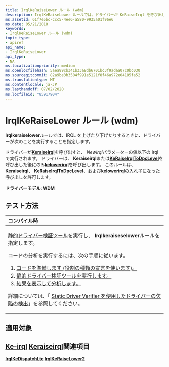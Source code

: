 ```yaml
---
title: IrqlKeRaiseLower ルール (wdm)
description: IrqlKeRaiseLower ルールでは、ドライバーが KeRaiseIrql を呼び出したときに IRQL を上げたり下げたりするときに、ドライバーが次のことを行うことを指定します。これは、NewIrql パラメーターの値以下の IRQL で実行されています。ドライバーは、KeRaiseIrql または KeRaiseIrqlToDpcLevel を呼び出した後にのみ KeLowerIrql を呼び出します。
ms.assetid: 61f7e5bc-ccc5-4ee6-a580-9935a01f96e6
ms.date: 05/21/2018
keywords:
- IrqlKeRaiseLower ルール (wdm)
topic_type:
- apiref
api_name:
- IrqlKeRaiseLower
api_type:
- NA
ms.localizationpriority: medium
ms.openlocfilehash: 5aea89cb341b33a8db6701bc3f9adaa07c0bc030
ms.sourcegitcommit: 82a9be3b3584f991e5121f8f46a972e04185fa52
ms.translationtype: MT
ms.contentlocale: ja-JP
ms.lasthandoff: 07/02/2020
ms.locfileid: "85917904"
---
```

# <a name="irqlkeraiselower-rule-wdm"></a>IrqlKeRaiseLower ルール (wdm)


**Irqlkeraiselower**ルールでは、IRQL を上げたり下げたりするときに、ドライバーが次のことを実行することを指定します。

ドライバーが[**Keraiseirql**](https://docs.microsoft.com/windows-hardware/drivers/ddi/wdm/nf-wdm-keraiseirql)を呼び出すと、 *NewIrql*パラメーターの値以下の irql で実行されます。
ドライバーは、 **Keraiseirql**または[**KeRaiseIrqlToDpcLevel**](https://docs.microsoft.com/windows-hardware/drivers/ddi/wdm/nf-wdm-keraiseirqltodpclevel)を呼び出した後にのみ[**kelowerirql**](https://docs.microsoft.com/windows-hardware/drivers/ddi/wdm/nf-wdm-kelowerirql)を呼び出します。
このルールは、 **Keraiseirql**、 **KeRaiseIrqlToDpcLevel**、および**kelowerirql**の入れ子になった呼び出しを許可します。

**ドライバーモデル: WDM**

<a name="how-to-test"></a>テスト方法
-----------

<table>
<colgroup>
<col width="100%" />
</colgroup>
<thead>
<tr class="header">
<th align="left">コンパイル時</th>
</tr>
</thead>
<tbody>
<tr class="odd">
<td align="left"><p><a href="https://docs.microsoft.com/windows-hardware/drivers/devtest/static-driver-verifier" data-raw-source="[Static Driver Verifier](https://docs.microsoft.com/windows-hardware/drivers/devtest/static-driver-verifier)">静的ドライバー検証ツール</a>を実行し、 <strong>Irqlkeraiseselower</strong>ルールを指定します。</p>
コードの分析を実行するには、次の手順に従います。
<ol>
<li><a href="https://docs.microsoft.com/windows-hardware/drivers/devtest/using-static-driver-verifier-to-find-defects-in-drivers#preparing-your-source-code" data-raw-source="[Prepare your code (use role type declarations).](https://docs.microsoft.com/windows-hardware/drivers/devtest/using-static-driver-verifier-to-find-defects-in-drivers#preparing-your-source-code)">コードを準備します (役割の種類の宣言を使います)。</a></li>
<li><a href="https://docs.microsoft.com/windows-hardware/drivers/devtest/using-static-driver-verifier-to-find-defects-in-drivers#running-static-driver-verifier" data-raw-source="[Run Static Driver Verifier.](https://docs.microsoft.com/windows-hardware/drivers/devtest/using-static-driver-verifier-to-find-defects-in-drivers#running-static-driver-verifier)">静的ドライバー検証ツールを実行します。</a></li>
<li><a href="https://docs.microsoft.com/windows-hardware/drivers/devtest/using-static-driver-verifier-to-find-defects-in-drivers#viewing-and-analyzing-the-results" data-raw-source="[View and analyze the results.](https://docs.microsoft.com/windows-hardware/drivers/devtest/using-static-driver-verifier-to-find-defects-in-drivers#viewing-and-analyzing-the-results)">結果を表示して分析します。</a></li>
</ol>
<p>詳細については、「 <a href="https://docs.microsoft.com/windows-hardware/drivers/devtest/using-static-driver-verifier-to-find-defects-in-drivers" data-raw-source="[Using Static Driver Verifier to Find Defects in Drivers](https://docs.microsoft.com/windows-hardware/drivers/devtest/using-static-driver-verifier-to-find-defects-in-drivers)">Static Driver Verifier を使用したドライバーの欠陥の検出</a>」を参照してください。</p></td>
</tr>
</tbody>
</table>

<a name="applies-to"></a>適用対象
----------

[**Ke-irql**](https://docs.microsoft.com/windows-hardware/drivers/ddi/wdm/nf-wdm-kelowerirql) 
[**Keraiseirql**](https://docs.microsoft.com/windows-hardware/drivers/ddi/wdm/nf-wdm-keraiseirql)関連項目
--------

[**IrqlKeDispatchLte**](wdm-irqlkedispatchlte.md) 
[ **IrqlKeRaiseLower2**](wdm-irqlkeraiselower2.md)
 

 





